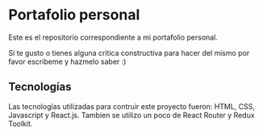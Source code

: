 # Portafolio personal

Este es el repositorio correspondiente a mi portafolio personal.

Si te gusto o tienes alguna critica constructiva para hacer del mismo por favor escribeme y hazmelo saber :)


## Tecnologías

Las tecnologías utilizadas para contruir este proyecto fueron: HTML, CSS, Javascript y React.js. Tambien se utilizo un poco de React Router y Redux Toolkit.
